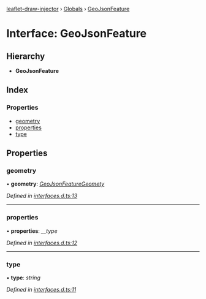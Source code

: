 [leaflet-draw-injector](../README.md) › [Globals](../globals.md) › [GeoJsonFeature](geojsonfeature.md)

# Interface: GeoJsonFeature

## Hierarchy

* **GeoJsonFeature**

## Index

### Properties

* [geometry](geojsonfeature.md#geometry)
* [properties](geojsonfeature.md#properties)
* [type](geojsonfeature.md#type)

## Properties

###  geometry

• **geometry**: *[GeoJsonFeatureGeomety](geojsonfeaturegeomety.md)*

*Defined in [interfaces.d.ts:13](https://github.com/OpenCIAg/Ngx-Leaflet-Draw-Injector/blob/14c4b69/projects/ngx-leaflet-draw-injector/src/lib/interfaces.d.ts#L13)*

___

###  properties

• **properties**: *__type*

*Defined in [interfaces.d.ts:12](https://github.com/OpenCIAg/Ngx-Leaflet-Draw-Injector/blob/14c4b69/projects/ngx-leaflet-draw-injector/src/lib/interfaces.d.ts#L12)*

___

###  type

• **type**: *string*

*Defined in [interfaces.d.ts:11](https://github.com/OpenCIAg/Ngx-Leaflet-Draw-Injector/blob/14c4b69/projects/ngx-leaflet-draw-injector/src/lib/interfaces.d.ts#L11)*
